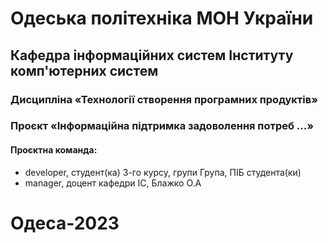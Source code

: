 # Одеська політехніка МОН України

## Кафедра інформаційних систем Інституту комп'ютерних систем

### Дисципліна «Технології створення програмних продуктів»

### Проєкт «Інформаційна підтримка задоволення потреб ...»

#### Проєктна команда:

- developer, студент(ка) 3-го курсу, групи Група, ПІБ студента(ки)
- manager, доцент кафедри ІС, Блажко О.А

# Одеса-2023

